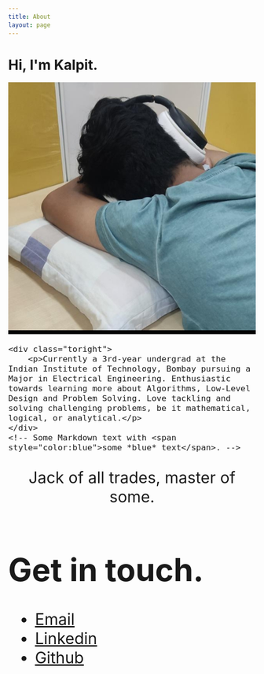 ```yaml
---
title: About
layout: page
---
```


# Hi, I'm Kalpit.

<font size = "4">
<div class="side-by-side">
    <div class="toleft">
        <img class="image" src="/assets/images/profile_pic.jpg" alt="Profile picture">
        <!-- <figcaption class="caption">Photo by John Doe</figcaption> -->
    </div>

    <div class="toright">
        <p>Currently a 3rd-year undergrad at the Indian Institute of Technology, Bombay pursuing a Major in Electrical Engineering. Enthusiastic towards learning more about Algorithms, Low-Level Design and Problem Solving. Love tackling and solving challenging problems, be it mathematical, logical, or analytical.</p>
    </div>
    <!-- Some Markdown text with <span style="color:blue">some *blue* text</span>. -->
</div>






<!-- ![Profile Image]({% if site.external-image %}{{ site.picture }}{% else %}{{ site.url }}/{{ site.picture }}{% endif %}) -->


<div class="breaker"></div>

<font size = "6">
<p style="text-align: center;">Jack of all trades, master of some.</p>

<div class="breaker"></div>

<!-- <font size = "4">
<p style="text-align: center;">Currently a 3rd-year undergrad at the Indian Institute of Technology, Bombay pursuing a Major in Electrical Engineering. Enthusiastic towards learning more about Algorithms, Low-Level Design and Problem Solving. Love tackling and solving challenging problems, be it mathematical, logical, or analytical.</p> -->

# Get in touch.
- [Email](mailto:kalpitborkar@gmail.com)
- [Linkedin](https://www.linkedin.com/in/kalpitborkar/)
- [Github](https://github.com/kalpitborkar)

<div class="breaker"></div>


